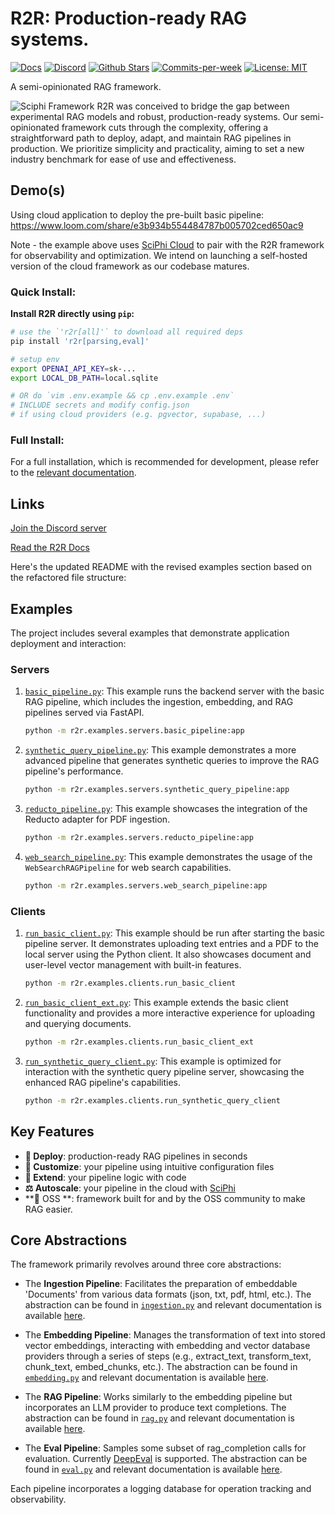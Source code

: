 # R2R: Production-ready RAG systems.

<p align="left">
  <a href="https://r2r-docs.sciphi.ai"><img src="https://img.shields.io/badge/docs.sciphi.ai-3F16E4" alt="Docs"></a>
  <a href="https://discord.gg/p6KqD2kjtB"><img src="https://img.shields.io/discord/1120774652915105934?style=social&logo=discord" alt="Discord"></a>
  <a href="https://github.com/SciPhi-AI"><img src="https://img.shields.io/github/stars/SciPhi-AI/R2R" alt="Github Stars"></a>
  <a href="https://github.com/SciPhi-AI/R2R/pulse"><img src="https://img.shields.io/github/commit-activity/w/SciPhi-AI/R2R" alt="Commits-per-week"></a>
  <a href="https://opensource.org/licenses/MIT"><img src="https://img.shields.io/badge/License-MIT-purple.svg" alt="License: MIT"></a>
</p>

A semi-opinionated RAG framework.

<img src="./docs/pages/r2r.png" alt="Sciphi Framework">
R2R was conceived to bridge the gap between experimental RAG models and robust, production-ready systems. Our semi-opinionated framework cuts through the complexity, offering a straightforward path to deploy, adapt, and maintain RAG pipelines in production. We prioritize simplicity and practicality, aiming to set a new industry benchmark for ease of use and effectiveness.

## Demo(s)

Using cloud application to deploy the pre-built basic pipeline:
https://www.loom.com/share/e3b934b554484787b005702ced650ac9

Note - the example above uses [SciPhi Cloud](https://app.sciphi.ai) to pair with the R2R framework for observability and optimization. We intend on launching a self-hosted version of the cloud framework as our codebase matures.

### Quick Install:

**Install R2R directly using `pip`:**

```bash
# use the `'r2r[all]'` to download all required deps
pip install 'r2r[parsing,eval]'

# setup env 
export OPENAI_API_KEY=sk-...
export LOCAL_DB_PATH=local.sqlite

# OR do `vim .env.example && cp .env.example .env`
# INCLUDE secrets and modify config.json
# if using cloud providers (e.g. pgvector, supabase, ...)
```

### Full Install:

For a full installation, which is recommended for development, please refer to the [relevant documentation](https://r2r-docs.sciphi.ai/getting-started/full-install).

## Links

[Join the Discord server](https://discord.gg/p6KqD2kjtB)

[Read the R2R Docs](https://r2r-docs.sciphi.ai/)

Here's the updated README with the revised examples section based on the refactored file structure:

## Examples

The project includes several examples that demonstrate application deployment and interaction:

### Servers

1. [`basic_pipeline.py`](r2r/examples/servers/basic_pipeline.py): This example runs the backend server with the basic RAG pipeline, which includes the ingestion, embedding, and RAG pipelines served via FastAPI.

   ```bash
   python -m r2r.examples.servers.basic_pipeline:app
   ```

2. [`synthetic_query_pipeline.py`](r2r/examples/servers/synthetic_query_pipeline.py): This example demonstrates a more advanced pipeline that generates synthetic queries to improve the RAG pipeline's performance.

   ```bash
   python -m r2r.examples.servers.synthetic_query_pipeline:app
   ```

3. [`reducto_pipeline.py`](r2r/examples/servers/reducto_pipeline.py): This example showcases the integration of the Reducto adapter for PDF ingestion.

   ```bash
   python -m r2r.examples.servers.reducto_pipeline:app
   ```

4. [`web_search_pipeline.py`](r2r/examples/servers/web_search_pipeline.py): This example demonstrates the usage of the `WebSearchRAGPipeline` for web search capabilities.

   ```bash
   python -m r2r.examples.servers.web_search_pipeline:app
   ```

### Clients

1. [`run_basic_client.py`](r2r/examples/clients/run_basic_client.py): This example should be run after starting the basic pipeline server. It demonstrates uploading text entries and a PDF to the local server using the Python client. It also showcases document and user-level vector management with built-in features.

   ```bash
   python -m r2r.examples.clients.run_basic_client
   ```

2. [`run_basic_client_ext.py`](r2r/examples/clients/run_basic_client_ext.py): This example extends the basic client functionality and provides a more interactive experience for uploading and querying documents.

   ```bash
   python -m r2r.examples.clients.run_basic_client_ext
   ```

3. [`run_synthetic_query_client.py`](r2r/examples/clients/run_synthetic_query_client.py): This example is optimized for interaction with the synthetic query pipeline server, showcasing the enhanced RAG pipeline's capabilities.

   ```bash
   python -m r2r.examples.clients.run_synthetic_query_client
   ```


## Key Features

- **🚀 Deploy**: production-ready RAG pipelines in seconds
- **🧩 Customize**: your pipeline using intuitive configuration files
- **🔌 Extend**: your pipeline logic with code
- **⚖️ Autoscale**: your pipeline in the cloud with [SciPhi](https://app.sciphi.ai/) 
- **🤖 OSS **: framework built for and by the OSS community to make RAG easier.

## Core Abstractions

The framework primarily revolves around three core abstractions:

- The **Ingestion Pipeline**: Facilitates the preparation of embeddable 'Documents' from various data formats (json, txt, pdf, html, etc.). The abstraction can be found in [`ingestion.py`](r2r/core/pipelines/ingestion.py) and relevant documentation is available [here](https://r2r-docs.sciphi.ai/core-features/ingestion).

- The **Embedding Pipeline**: Manages the transformation of text into stored vector embeddings, interacting with embedding and vector database providers through a series of steps (e.g., extract_text, transform_text, chunk_text, embed_chunks, etc.). The abstraction can be found in [`embedding.py`](r2r/core/pipelines/embedding.py) and relevant documentation is available [here](https://r2r-docs.sciphi.ai/core-features/embedding).

- The **RAG Pipeline**: Works similarly to the embedding pipeline but incorporates an LLM provider to produce text completions. The abstraction can be found in [`rag.py`](r2r/core/pipelines/rag.py) and relevant documentation is available [here](https://r2r-docs.sciphi.ai/core-features/rag).

- The **Eval Pipeline**: Samples some subset of rag_completion calls for evaluation. Currently [DeepEval](https://github.com/confident-ai/deepeval) is supported. The abstraction can be found in [`eval.py`](r2r/core/pipelines/eval.py) and relevant documentation is available [here](https://r2r-docs.sciphi.ai/core-features/eval).

Each pipeline incorporates a logging database for operation tracking and observability.
